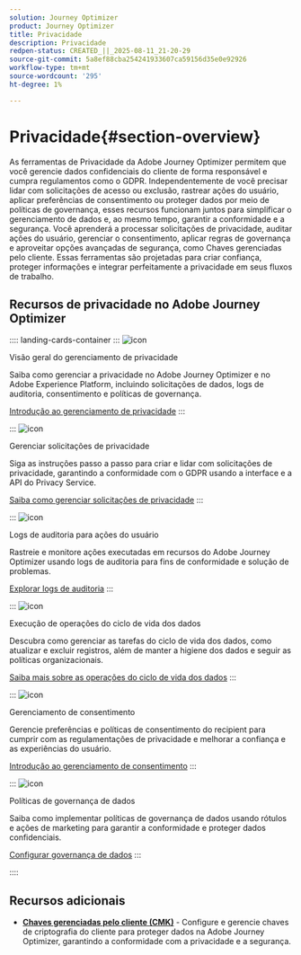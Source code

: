```yaml
---
solution: Journey Optimizer
product: Journey Optimizer
title: Privacidade
description: Privacidade
redpen-status: CREATED_||_2025-08-11_21-20-29
source-git-commit: 5a8ef88cba254241933607ca59156d35e0e92926
workflow-type: tm+mt
source-wordcount: '295'
ht-degree: 1%

---
```



# Privacidade{#section-overview}

As ferramentas de Privacidade da Adobe Journey Optimizer permitem que você gerencie dados confidenciais do cliente de forma responsável e cumpra regulamentos como o GDPR. Independentemente de você precisar lidar com solicitações de acesso ou exclusão, rastrear ações do usuário, aplicar preferências de consentimento ou proteger dados por meio de políticas de governança, esses recursos funcionam juntos para simplificar o gerenciamento de dados e, ao mesmo tempo, garantir a conformidade e a segurança. Você aprenderá a processar solicitações de privacidade, auditar ações do usuário, gerenciar o consentimento, aplicar regras de governança e aproveitar opções avançadas de segurança, como Chaves gerenciadas pelo cliente. Essas ferramentas são projetadas para criar confiança, proteger informações e integrar perfeitamente a privacidade em seus fluxos de trabalho.

## Recursos de privacidade no Adobe Journey Optimizer

:::: landing-cards-container
:::
![icon](https://cdn.experienceleague.adobe.com/icons/book.svg)

Visão geral do gerenciamento de privacidade

Saiba como gerenciar a privacidade no Adobe Journey Optimizer e no Adobe Experience Platform, incluindo solicitações de dados, logs de auditoria, consentimento e políticas de governança.

[Introdução ao gerenciamento de privacidade](../using/privacy/get-started-privacy.md)
:::

:::
![icon](https://cdn.experienceleague.adobe.com/icons/circle-play.svg)

Gerenciar solicitações de privacidade

Siga as instruções passo a passo para criar e lidar com solicitações de privacidade, garantindo a conformidade com o GDPR usando a interface e a API do Privacy Service.

[Saiba como gerenciar solicitações de privacidade](../using/privacy/requests.md)
:::

:::
![icon](https://cdn.experienceleague.adobe.com/icons/list-check.svg)

Logs de auditoria para ações do usuário

Rastreie e monitore ações executadas em recursos do Adobe Journey Optimizer usando logs de auditoria para fins de conformidade e solução de problemas.

[Explorar logs de auditoria](../using/privacy/audit-logs.md)
:::

:::
![icon](https://cdn.experienceleague.adobe.com/icons/screwdriver-wrench.svg)

Execução de operações do ciclo de vida dos dados

Descubra como gerenciar as tarefas do ciclo de vida dos dados, como atualizar e excluir registros, além de manter a higiene dos dados e seguir as políticas organizacionais.

[Saiba mais sobre as operações do ciclo de vida dos dados](../using/privacy/data-hygiene.md)
:::

:::
![icon](https://cdn.experienceleague.adobe.com/icons/bullseye.svg)

Gerenciamento de consentimento

Gerencie preferências e políticas de consentimento do recipient para cumprir com as regulamentações de privacidade e melhorar a confiança e as experiências do usuário.

[Introdução ao gerenciamento de consentimento](consent-landing-page.md)
:::

:::
![icon](https://cdn.experienceleague.adobe.com/icons/shield-halved.svg)

Políticas de governança de dados

Saiba como implementar políticas de governança de dados usando rótulos e ações de marketing para garantir a conformidade e proteger dados confidenciais.

[Configurar governança de dados](../using/action/action-privacy.md)
:::

::::


## Recursos adicionais

- **[Chaves gerenciadas pelo cliente (CMK)](../using/privacy/cmk.md)** - Configure e gerencie chaves de criptografia do cliente para proteger dados na Adobe Journey Optimizer, garantindo a conformidade com a privacidade e a segurança.
